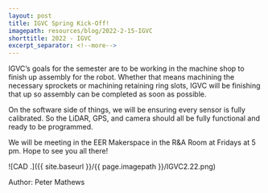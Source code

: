 ```yaml
---
layout: post
title: IGVC Spring Kick-Off!
imagepath: resources/blog/2022-2-15-IGVC
shorttitle: 2022 - IGVC
excerpt_separator: <!--more-->
---
```


IGVC’s goals for the semester are to be working in the machine shop to finish up assembly for the robot. <!--more--> Whether that means machining the necessary sprockets or machining retaining ring slots, IGVC will be finishing that up so assembly can be completed as soon as possible.

On the software side of things, we will be ensuring every sensor is fully calibrated. So the LiDAR, GPS, and camera should all be fully functional and ready to be programmed.

We will be meeting in the EER Makerspace in the R&A Room at Fridays at 5 pm. Hope to see you all there!

![CAD .]({{ site.baseurl }}/{{ page.imagepath }}/IGVC2.22.png)


Author: Peter Mathews